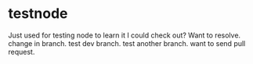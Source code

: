 # testnode
Just used for testing node to learn it
I could check out?
Want to resolve.
change in branch.
test dev branch.
test another branch.
want to send pull request.